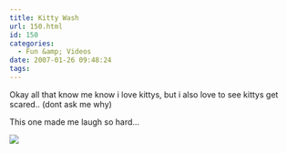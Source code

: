 ```yaml
---
title: Kitty Wash
url: 150.html
id: 150
categories:
  - Fun &amp; Videos
date: 2007-01-26 09:48:24
tags:
---
```


Okay all that know me know i love kittys, but i also love to see kittys get scared.. (dont ask me why)

<!-- more -->

This one made me laugh so hard...

[![](https://www.mikecann.co.uk/wp-content/uploads/Image/kittywash.png)](https://youtube.com/watch?v=15bwhVxw-Bg)
